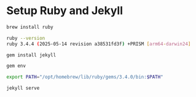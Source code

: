 Setup Ruby and Jekyll
==================

```sh
brew install ruby

ruby --version
ruby 3.4.4 (2025-05-14 revision a38531fd3f) +PRISM [arm64-darwin24]

gem install jekyll

gem env

export PATH="/opt/homebrew/lib/ruby/gems/3.4.0/bin:$PATH"

jekyll serve
```
